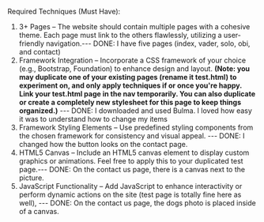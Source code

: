 Required Techniques (Must Have):

1. 3+ Pages – The website should contain multiple pages with a cohesive theme. Each page must link to the others flawlessly, utilizing a user-friendly navigation.--- DONE: I have five pages (index, vader, solo, obi, and contact)
2. Framework Integration – Incorporate a CSS framework of your choice (e.g., Bootstrap, Foundation) to enhance design and layout.
**(Note: you may duplicate one of your existing pages (rename it test.html) to experiment on, and only apply techniques if or once you're happy. Link your test.html page in the nav temporarily. You can also duplicate or create a completely new stylesheet for this page to keep things organized.)** --- DONE: I downloaded and used Bulma. I loved how easy it was to understand how to change my items
3. Framework Styling Elements – Use predefined styling components from the chosen framework for consistency and visual appeal. --- DONE: I changed how the button looks on the contact page. 
4. HTML5 Canvas – Include an HTML5 canvas element to display custom graphics or animations. Feel free to apply this to your duplicated test page.--- DONE: On the contact us page, there is a canvas next to the picture.
5. JavaScript Functionality – Add JavaScript to enhance interactivity or perform dynamic actions on the site (test page is totally fine here as well), --- DONE: On the contact us page, the dogs photo is placed inside of a canvas.